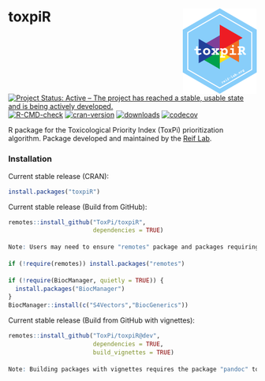 # toxpiR <img src="man/figures/logo-hex.png" width="150" align="right" />

<!-- badges: start -->
  [![Project Status: Active – The project has reached a stable, usable state and is being actively developed.](https://www.repostatus.org/badges/latest/active.svg)](https://www.repostatus.org/#active)
  [![R-CMD-check](https://github.com/ToxPi/toxpiR/workflows/R-CMD-check/badge.svg)](https://github.com/ToxPi/toxpiR/actions)
  [![cran-version](https://www.r-pkg.org/badges/version-last-release/toxpiR?color=blue)](https://cran.r-project.org/web/packages/toxpiR/index.html)
  [![downloads](https://cranlogs.r-pkg.org/badges/grand-total/toxpiR)](https://cranlogs.r-pkg.org/badges/grand-total/toxpiR)
  [![codecov](https://codecov.io/gh/ToxPi/toxpiR/branch/main/graph/badge.svg?token=7yocvT0KzZ)](https://codecov.io/gh/ToxPi/toxpiR)
<!-- badges: end -->

R package for the Toxicological Priority Index (ToxPi) prioritization algorithm. Package developed and maintained by the [Reif Lab](http://reif-lab.org). 

### Installation

Current stable release (CRAN):

```r
install.packages("toxpiR")
```

Current stable release (Build from GitHub):

```r
remotes::install_github("ToxPi/toxpiR", 
                        dependencies = TRUE)
                        
Note: Users may need to ensure "remotes" package and packages requiring "BiocManager" are installed before building package.

if (!require(remotes)) install.packages("remotes")

if (!require(BiocManager, quietly = TRUE)) {
  install.packages("BiocManager")
}
BiocManager::install(c("S4Vectors","BiocGenerics"))

```

Current stable release (Build from GitHub with vignettes):

```r
remotes::install_github("ToxPi/toxpiR@dev",
                        dependencies = TRUE, 
                        build_vignettes = TRUE)

Note: Building packages with vignettes requires the package "pandoc" to be installed.
```
